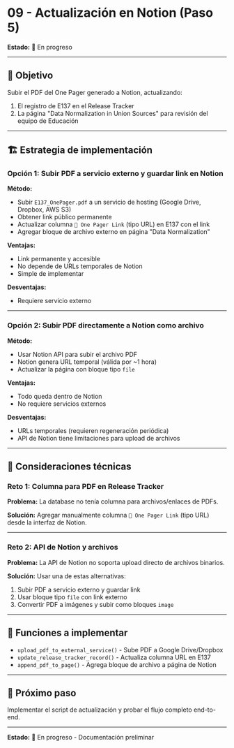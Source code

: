 # 09 - Actualización en Notion (Paso 5)

**Estado:** 🚧 En progreso

---

## 🎯 Objetivo

Subir el PDF del One Pager generado a Notion, actualizando:
1. El registro de E137 en el Release Tracker
2. La página "Data Normalization in Union Sources" para revisión del equipo de Educación

---

## 🏗️ Estrategia de implementación

### Opción 1: Subir PDF a servicio externo y guardar link en Notion
**Método:**
- Subir `E137_OnePager.pdf` a un servicio de hosting (Google Drive, Dropbox, AWS S3)
- Obtener link público permanente
- Actualizar columna `📄 One Pager Link` (tipo URL) en E137 con el link
- Agregar bloque de archivo externo en página "Data Normalization"

**Ventajas:**
- Link permanente y accesible
- No depende de URLs temporales de Notion
- Simple de implementar

**Desventajas:**
- Requiere servicio externo

---

### Opción 2: Subir PDF directamente a Notion como archivo
**Método:**
- Usar Notion API para subir el archivo PDF
- Notion genera URL temporal (válida por ~1 hora)
- Actualizar la página con bloque tipo `file`

**Ventajas:**
- Todo queda dentro de Notion
- No requiere servicios externos

**Desventajas:**
- URLs temporales (requieren regeneración periódica)
- API de Notion tiene limitaciones para upload de archivos

---

## 🐛 Consideraciones técnicas

### Reto 1: Columna para PDF en Release Tracker
**Problema:** La database no tenía columna para archivos/enlaces de PDFs.

**Solución:** Agregar manualmente columna `📄 One Pager Link` (tipo URL) desde la interfaz de Notion.

---

### Reto 2: API de Notion y archivos
**Problema:** La API de Notion no soporta upload directo de archivos binarios.

**Solución:** Usar una de estas alternativas:
1. Subir PDF a servicio externo y guardar link
2. Usar bloque tipo `file` con link externo
3. Convertir PDF a imágenes y subir como bloques `image`

---

## 📝 Funciones a implementar

- `upload_pdf_to_external_service()` - Sube PDF a Google Drive/Dropbox
- `update_release_tracker_record()` - Actualiza columna URL en E137
- `append_pdf_to_page()` - Agrega bloque de archivo a página de Notion

---

## 🔗 Próximo paso

Implementar el script de actualización y probar el flujo completo end-to-end.

---

**Estado:** 🚧 En progreso - Documentación preliminar

